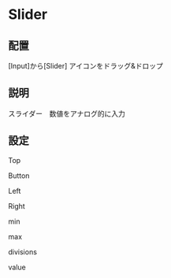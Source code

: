 # Slider

## 配置

[Input]から[Slider]  アイコンをドラッグ&ドロップ

## 説明

スライダー　数値をアナログ的に入力

## 設定

Top

Button

Left

Right

min

max

divisions

value